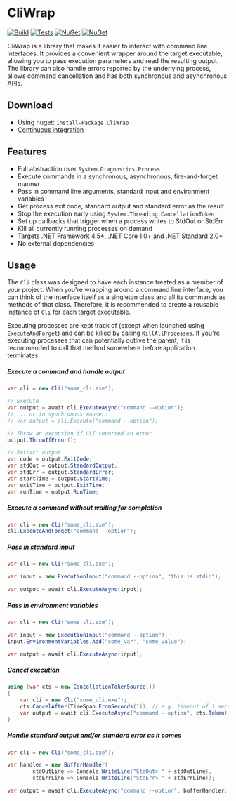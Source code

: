 # CliWrap

[![Build](https://img.shields.io/appveyor/ci/Tyrrrz/CliWrap/master.svg)](https://ci.appveyor.com/project/Tyrrrz/CliWrap)
[![Tests](https://img.shields.io/appveyor/tests/Tyrrrz/CliWrap/master.svg)](https://ci.appveyor.com/project/Tyrrrz/CliWrap)
[![NuGet](https://img.shields.io/nuget/v/CliWrap.svg)](https://nuget.org/packages/CliWrap)
[![NuGet](https://img.shields.io/nuget/dt/CliWrap.svg)](https://nuget.org/packages/CliWrap)

CliWrap is a library that makes it easier to interact with command line interfaces. It provides a convenient wrapper around the target executable, allowing you to pass execution parameters and read the resulting output. The library can also handle errors reported by the underlying process, allows command cancellation and has both synchronous and asynchronous APIs.

## Download

- Using nuget: `Install-Package CliWrap`
- [Continuous integration](https://ci.appveyor.com/project/Tyrrrz/CliWrap)

## Features

- Full abstraction over `System.Diagnostics.Process`
- Execute commands in a synchronous, asynchronous, fire-and-forget manner
- Pass in command line arguments, standard input and environment variables
- Get process exit code, standard output and standard error as the result
- Stop the execution early using `System.Threading.CancellationToken`
- Set up callbacks that trigger when a process writes to StdOut or StdErr
- Kill all currently running processes on demand
- Targets .NET Framework 4.5+, .NET Core 1.0+ and .NET Standard 2.0+
- No external dependencies

## Usage

The `Cli` class was designed to have each instance treated as a member of your project. When you're wrapping around a command line interface, you can think of the interface itself as a singleton class and all its commands as methods of that class. Therefore, it is recommended to create a reusable instance of `Cli` for each target executable.

Executing processes are kept track of (except when launched using `ExecuteAndForget`) and can be killed by calling `KillAllProcesses`. If you're executing processes that can potentially outlive the parent, it is recommended to call that method somewhere before application terminates.

##### Execute a command and handle output

```c#
var cli = new Cli("some_cli.exe");

// Execute
var output = await cli.ExecuteAsync("command --option");
// ... or in synchronous manner:
// var output = cli.Execute("command --option");

// Throw an exception if CLI reported an error
output.ThrowIfError();

// Extract output
var code = output.ExitCode;
var stdOut = output.StandardOutput;
var stdErr = output.StandardError;
var startTime = output.StartTime;
var exitTime = output.ExitTime;
var runTime = output.RunTime;
```

##### Execute a command without waiting for completion

```c#
var cli = new Cli("some_cli.exe");
cli.ExecuteAndForget("command --option");
```

##### Pass in standard input

```c#
var cli = new Cli("some_cli.exe");

var input = new ExecutionInput("command --option", "this is stdin");

var output = await cli.ExecuteAsync(input);
```

##### Pass in environment variables

```c#
var cli = new Cli("some_cli.exe");

var input = new ExecutionInput("command --option");
input.EnvironmentVariables.Add("some_var", "some_value");

var output = await cli.ExecuteAsync(input);
```

##### Cancel execution

```c#
using (var cts = new CancellationTokenSource())
{
    var cli = new Cli("some_cli.exe");
    cts.CancelAfter(TimeSpan.FromSeconds(1)); // e.g. timeout of 1 second
    var output = await cli.ExecuteAsync("command --option", cts.Token);
}
```

##### Handle standard output and/or standard error as it comes

```c#
var cli = new Cli("some_cli.exe");

var handler = new BufferHandler(
        stdOutLine => Console.WriteLine("StdOut> " + stdOutLine),
        stdErrLine => Console.WriteLine("StdErr> " + stdErrLine));

var output = await cli.ExecuteAsync("command --option", bufferHandler: handler);
```
